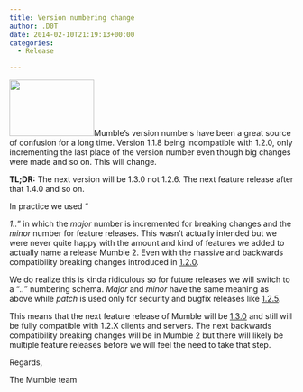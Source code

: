 ```yaml
---
title: Version numbering change
author: .D0T
date: 2014-02-10T21:19:13+00:00
categories:
  - Release

---
```

<img class="alignleft size-thumbnail wp-image-541" title="Version numbers" src="http://blog.mumble.info/wp-uploads/2014/02/kablam_Number_Animals-e1391992112887-150x100.png" alt="" width="150" height="100" />Mumble&#8217;s version numbers have been a great source of confusion for a long time. Version 1.1.8 being incompatible with 1.2.0, only incrementing the last place of the version number even though big changes were made and so on. This will change.

**TL;DR:** The next version will be 1.3.0 not 1.2.6. The next feature release after that 1.4.0 and so on.

<!--more-->In practice we used &#8220;

_1.<major>.<minor>_&#8221; in which the _major_ number is incremented for breaking changes and the _minor_ number for feature releases. This wasn&#8217;t actually intended but we were never quite happy with the amount and kind of features we added to actually name a release Mumble 2. Even with the massive and backwards compatibility breaking changes introduced in <a title="1.2.0" href="http://mumble.sourceforge.net/1.2.0" target="_blank">1.2.0</a>.

We do realize this is kinda ridiculous so for future releases we will switch to a &#8220;_<major>.<minor>.<patch>_&#8221; numbering schema. _Major_ and _minor_ have the same meaning as above while _patch_ is used only for security and bugfix releases like <a title="1.2.5" href="http://mumble.sourceforge.net/1.2.5" target="_blank">1.2.5</a>.

This means that the next feature release of Mumble will be <a title="1.3.0" href="http://mumble.sourceforge.net/1.3.0" target="_blank">1.3.0</a> and still will be fully compatible with 1.2.X clients and servers. The next backwards compatibility breaking changes will be in Mumble 2 but there will likely be multiple feature releases before we will feel the need to take that step.

Regards,
  
The Mumble team